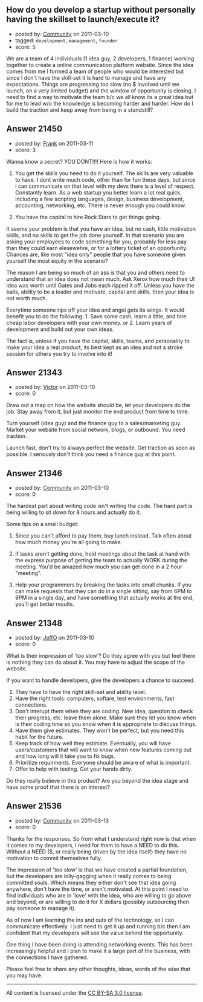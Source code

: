 ## How do you develop a startup without personally having the skillset to launch/execute it?

- posted by: [Community](https://stackexchange.com/users/-1/-1-community) on 2011-03-10
- tagged: `development`, `management`, `founder`
- score: 5

We are a team of 4 individuals (1 idea guy, 2 developers, 1 finance) working together to create a online communication platform website. Since the idea comes from me I formed a team of people who would be interested but since I don't have the skill-set it is hard to manage and have any expectations. Things are progressing too slow (no $ involved until we launch, on a very limited budget) and the window of opportunity is closing. I need to find a way to motivate the team b/c we all know its a great idea but for me to lead w/o the knowledge is becoming harder and harder. How do I build the traction and keep away from being in a standstill?


## Answer 21450

- posted by: [Frank](https://stackexchange.com/users/-1/4858-frank) on 2011-03-11
- score: 3

Wanna know a secret?  YOU DONT!!!!  Here is how it works:

 1. You get the skills you need to do it yourself.  The skills are very valuable to have.  I dont write much code, other than for fun these days, but since i can communicate on that level with my devs there is a level of respect.  Constantly learn.  As a web startup you better learn a lot real quick, including a few scripting languages, design, business development, accounting, networking, etc.  There is never enough you could know.

 2. You have the capital to hire Rock Stars to get things going.  


It seems your problem is that you have an idea, but no cash, little motivation skills, and no skills to get the job done yourself.  In that scenario you are asking your employees to code something for you, probably for less pay than they could earn elesewehre, or for a lottery ticket of an opportunity.  Chances are, like most "idea only" people that you have someone given yourself the most equity in the scenario?

The reason I am being so much of an ass is that you and others need to understand that an idea does not mean much.  Ask Xerox how much their UI idea was worth until Gates and Jobs each ripped it off.  Unless you have the balls, ability to be a leader and motivate, capital and skills, then your idea is not worth much.

Everytime someone rips off your idea and angel gets its wings.  It would benefit you to do the following:  1. Save some cash, learn a little, and hire cheap labor developers with your own money.   or 2. Learn years of development and build out your own ideas.   

The fact is, unless if you have the capital, skills, teams, and personality to make your idea a real product, its best kept as an idea and not a stroke session for others you try to involve into it! 




## Answer 21343

- posted by: [Victor](https://stackexchange.com/users/-1/8429-victor) on 2011-03-10
- score: 0

Draw out a map on how the website should be, let your developers do the job. Stay away from it, but just monitor the end product from time to time.

Turn yourself (idea guy) and the finance guy to a sales/marketing guy. Market your website from social network, blogs, or outbound. You need traction.

Launch fast, don't try to always perfect the website. Get traction as soon as possible. I seriously don't think you need a finance guy at this point. 


## Answer 21346

- posted by: [Community](https://stackexchange.com/users/-1/-1-community) on 2011-03-10
- score: 0

The hardest part about writing code isn't writing the code. The hard part is being willing to sit down for 8 hours and actually do it. 

Some tips on a small budget:

1) Since you can't afford to pay them, buy lunch instead. Talk often about how much money you're all going to make. 

2) If tasks aren't getting done, hold meetings about the task at hand with the express purpose of getting the team to actually WORK during the meeting. You'd be amazed how much you can get done in a 2 hour "meeting". 

3) Help your programmers by breaking the tasks into small chunks. If you can make requests that they can do in a single sitting, say from 6PM to 9PM in a single day, and have something that actually works at the end, you'll get better results.


## Answer 21348

- posted by: [JeffO](https://stackexchange.com/users/-1/1796-jeffo) on 2011-03-10
- score: 0

What is their impression of 'too slow'? Do they agree with you but feel there is nothing they can do about it. You may have to adjust the scope of the website.

If you want to handle developers, give the developers a chance to succeed.

 1. They have to have the right skill-set and ability level.
 2. Have the right tools: computers, softare, test environments, fast connections.
 3. Don't interupt them when they are coding. New idea, question to check their progress, etc. leave them alone. Make sure they let you know when is their coding time so you know when it is appropriate to discuss things.
 4. Have them give estimates. They won't be perfect, but you need this habit for the future. 
 5. Keep track of how well they estimate. Eventually, you will have users/customers that will want to know when new features coming out and how long will it take you to fix bugs.
 6. Prioritize requirments. Everyone should be aware of what is important. 
 7. Offer to help with testing. Get your hands dirty.

Do they really believe in this product? Are you beyond the idea stage and have some proof that there is an interest? 

 


## Answer 21536

- posted by: [Community](https://stackexchange.com/users/-1/-1-community) on 2011-03-13
- score: 0

Thanks for the responses. So from what I understand right now is that when it comes to my developers, I need for them to have a NEED to do this. Without a NEED ($, or really being driven by the idea itself) they have no motivation to commit themselves fully. 

The impression of 'too slow' is that we have created a partial foundation, but the developers are lolly-gagging when it really comes to being committed souls. Which means they either don't see that idea going anywhere, don't have the time, or aren't motivated. At this point I need to find individuals who are in 'love' with the idea, who are willing to go above and beyond, or are willing to do it for X dollars (possibly outsourcing then pay someone to manage it).

As of now I am learning the ins and outs of the technology, so I can communicate effectively. I just need to get it up and running b/c then I am confident that my developers will see the value behind the opportunity. 

One thing I have been doing is attending networking events. This has been increasingly helpful and I plan to make it a large part of the business, with the connections I have gathered. 

Please feel free to share any other thoughts, ideas, words of the wise that you may have. 



---

All content is licensed under the [CC BY-SA 3.0 license](https://creativecommons.org/licenses/by-sa/3.0/).
